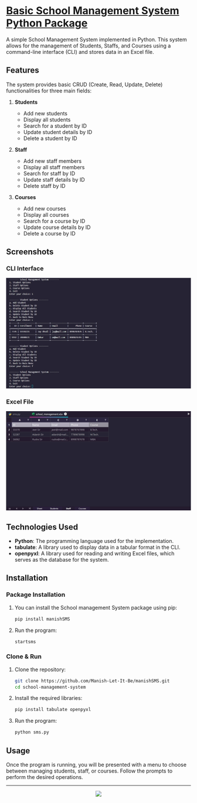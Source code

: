 # [Basic School Management System Python Package](https://pypi.org/project/manishSMS/)

   A simple School Management System implemented in Python. This system allows for the management of Students, Staffs, and Courses using a command-line interface (CLI) and stores data in an Excel file.

## Features

The system provides basic CRUD (Create, Read, Update, Delete) functionalities for three main fields:

1. **Students**
   - Add new students
   - Display all students
   - Search for a student by ID
   - Update student details by ID
   - Delete a student by ID

2. **Staff**
   - Add new staff members
   - Display all staff members
   - Search for staff by ID
   - Update staff details by ID
   - Delete staff by ID

3. **Courses**
   - Add new courses
   - Display all courses
   - Search for a course by ID
   - Update course details by ID
   - Delete a course by ID
  
## Screenshots

### CLI Interface
![CLI Interface](https://raw.githubusercontent.com/Manish-Let-It-Be/manishSMS/refs/heads/main/SMS.jpg?token=GHSAT0AAAAAAC4QFT7PGNXIA4XPJM3OTM6KZ4ICQAA)

### Excel File
![Excel File](https://raw.githubusercontent.com/Manish-Let-It-Be/manishSMS/refs/heads/main/SMSexcel.jpg?token=GHSAT0AAAAAAC4QFT7OWO5HJ6ZP7ZVTONMYZ4ICQKA)

## Technologies Used

- **Python**: The programming language used for the implementation.
- **tabulate**: A library used to display data in a tabular format in the CLI.
- **openpyxl**: A library used for reading and writing Excel files, which serves as the database for the system.

## Installation

### Package Installation
1. You can install the School management System package using pip:
    ```bash
    pip install manishSMS
    ```
2. Run the program:
    ```bash
    startsms
    ```

### Clone & Run
1. Clone the repository:
   ```bash
   git clone https://github.com/Manish-Let-It-Be/manishSMS.git
   cd school-management-system
   ```

2. Install the required libraries:
   ```bash
   pip install tabulate openpyxl
   ```

3. Run the program:
   ```bash
   python sms.py
   ```

## Usage

Once the program is running, you will be presented with a menu to choose between managing students, staff, or courses. Follow the prompts to perform the desired operations.

---

<p align="center">
  <img src="https://readme-typing-svg.herokuapp.com?font=Fira+Code&pause=1000&color=39FF14&center=true&width=435&lines=Thank+You+For+Checking+!">
</p>
